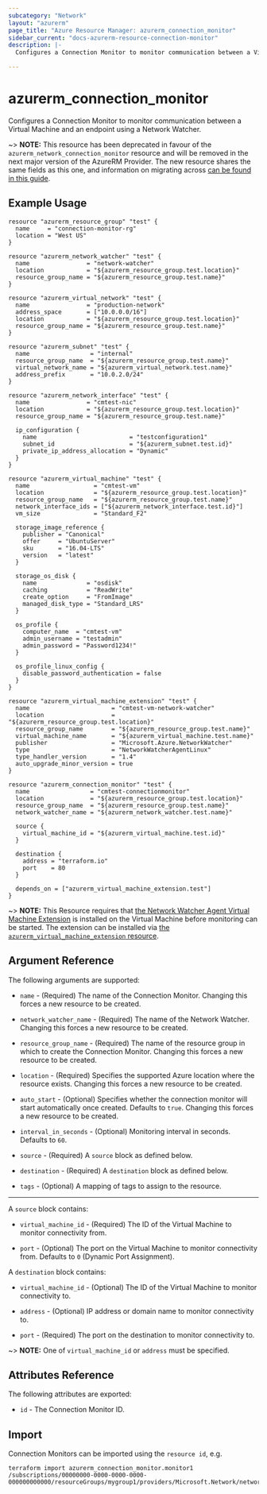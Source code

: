 ```yaml
---
subcategory: "Network"
layout: "azurerm"
page_title: "Azure Resource Manager: azurerm_connection_monitor"
sidebar_current: "docs-azurerm-resource-connection-monitor"
description: |-
  Configures a Connection Monitor to monitor communication between a Virtual Machine and an endpoint using a Network Watcher.

---
```


# azurerm_connection_monitor

Configures a Connection Monitor to monitor communication between a Virtual Machine and an endpoint using a Network Watcher.

~> **NOTE:** This resource has been deprecated in favour of the `azurerm_network_connection_monitor` resource and will be removed in the next major version of the AzureRM Provider. The new resource shares the same fields as this one, and information on migrating across [can be found in this guide](../guides/migrating-between-renamed-resources.html).

## Example Usage

```hcl
resource "azurerm_resource_group" "test" {
  name     = "connection-monitor-rg"
  location = "West US"
}

resource "azurerm_network_watcher" "test" {
  name                = "network-watcher"
  location            = "${azurerm_resource_group.test.location}"
  resource_group_name = "${azurerm_resource_group.test.name}"
}

resource "azurerm_virtual_network" "test" {
  name                = "production-network"
  address_space       = ["10.0.0.0/16"]
  location            = "${azurerm_resource_group.test.location}"
  resource_group_name = "${azurerm_resource_group.test.name}"
}

resource "azurerm_subnet" "test" {
  name                 = "internal"
  resource_group_name  = "${azurerm_resource_group.test.name}"
  virtual_network_name = "${azurerm_virtual_network.test.name}"
  address_prefix       = "10.0.2.0/24"
}

resource "azurerm_network_interface" "test" {
  name                = "cmtest-nic"
  location            = "${azurerm_resource_group.test.location}"
  resource_group_name = "${azurerm_resource_group.test.name}"

  ip_configuration {
    name                          = "testconfiguration1"
    subnet_id                     = "${azurerm_subnet.test.id}"
    private_ip_address_allocation = "Dynamic"
  }
}

resource "azurerm_virtual_machine" "test" {
  name                  = "cmtest-vm"
  location              = "${azurerm_resource_group.test.location}"
  resource_group_name   = "${azurerm_resource_group.test.name}"
  network_interface_ids = ["${azurerm_network_interface.test.id}"]
  vm_size               = "Standard_F2"

  storage_image_reference {
    publisher = "Canonical"
    offer     = "UbuntuServer"
    sku       = "16.04-LTS"
    version   = "latest"
  }

  storage_os_disk {
    name              = "osdisk"
    caching           = "ReadWrite"
    create_option     = "FromImage"
    managed_disk_type = "Standard_LRS"
  }

  os_profile {
    computer_name  = "cmtest-vm"
    admin_username = "testadmin"
    admin_password = "Password1234!"
  }

  os_profile_linux_config {
    disable_password_authentication = false
  }
}

resource "azurerm_virtual_machine_extension" "test" {
  name                       = "cmtest-vm-network-watcher"
  location                   = "${azurerm_resource_group.test.location}"
  resource_group_name        = "${azurerm_resource_group.test.name}"
  virtual_machine_name       = "${azurerm_virtual_machine.test.name}"
  publisher                  = "Microsoft.Azure.NetworkWatcher"
  type                       = "NetworkWatcherAgentLinux"
  type_handler_version       = "1.4"
  auto_upgrade_minor_version = true
}

resource "azurerm_connection_monitor" "test" {
  name                 = "cmtest-connectionmonitor"
  location             = "${azurerm_resource_group.test.location}"
  resource_group_name  = "${azurerm_resource_group.test.name}"
  network_watcher_name = "${azurerm_network_watcher.test.name}"

  source {
    virtual_machine_id = "${azurerm_virtual_machine.test.id}"
  }

  destination {
    address = "terraform.io"
    port    = 80
  }

  depends_on = ["azurerm_virtual_machine_extension.test"]
}
```

~> **NOTE:** This Resource requires that [the Network Watcher Agent Virtual Machine Extension](https://docs.microsoft.com/en-us/azure/network-watcher/connection-monitor) is installed on the Virtual Machine before monitoring can be started. The extension can be installed via [the `azurerm_virtual_machine_extension` resource](virtual_machine_extension.html).

## Argument Reference

The following arguments are supported:

* `name` - (Required) The name of the Connection Monitor. Changing this forces a new resource to be created.

* `network_watcher_name` - (Required) The name of the Network Watcher. Changing this forces a new resource to be created.

* `resource_group_name` - (Required) The name of the resource group in which to create the Connection Monitor. Changing this forces a new resource to be created.

* `location` - (Required) Specifies the supported Azure location where the resource exists. Changing this forces a new resource to be created.

* `auto_start` - (Optional) Specifies whether the connection monitor will start automatically once created. Defaults to `true`. Changing this forces a new resource to be created.

* `interval_in_seconds` - (Optional) Monitoring interval in seconds. Defaults to `60`.

* `source` - (Required) A `source` block as defined below.

* `destination` - (Required) A `destination` block as defined below.

* `tags` - (Optional) A mapping of tags to assign to the resource.

---

A `source` block contains:

* `virtual_machine_id` - (Required) The ID of the Virtual Machine to monitor connectivity from.

* `port` - (Optional) The port on the Virtual Machine to monitor connectivity from. Defaults to `0` (Dynamic Port Assignment).

A `destination` block contains:

* `virtual_machine_id` - (Optional) The ID of the Virtual Machine to monitor connectivity to.

* `address` - (Optional) IP address or domain name to monitor connectivity to.

* `port` - (Required) The port on the destination to monitor connectivity to.

~> **NOTE:** One of `virtual_machine_id` or `address` must be specified.

## Attributes Reference

The following attributes are exported:

* `id` - The Connection Monitor ID.

## Import

Connection Monitors can be imported using the `resource id`, e.g.

```shell
terraform import azurerm_connection_monitor.monitor1 /subscriptions/00000000-0000-0000-0000-000000000000/resourceGroups/mygroup1/providers/Microsoft.Network/networkWatchers/watcher1/connectionMonitors/monitor1
```
